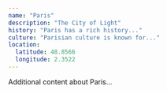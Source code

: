 ```yaml
---
name: "Paris"
description: "The City of Light"
history: "Paris has a rich history..."
culture: "Parisian culture is known for..."
location:
  latitude: 48.8566
  longitude: 2.3522
---
```


Additional content about Paris...
